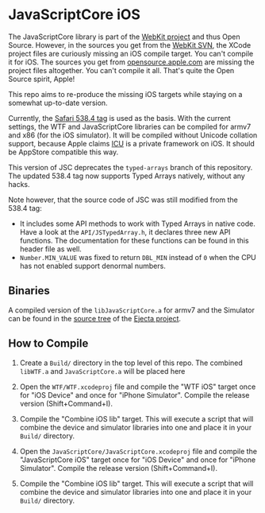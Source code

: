 # JavaScriptCore iOS

The JavaScriptCore library is part of the [WebKit project](http://www.webkit.org/) and thus Open Source. However, in the sources you get from the [WebKit SVN](https://svn.webkit.org/repository/webkit/trunk), the XCode project files are curiously missing an iOS compile target. You can't compile it for iOS. The sources you get from [opensource.apple.com](http://opensource.apple.com/release/ios-601/) are missing the project files altogether. You can't compile it all. That's quite the Open Source spirit, Apple!

This repo aims to re-produce the missing iOS targets while staying on a somewhat up-to-date version.

Currently, the [Safari 538.4 tag](https://svn.webkit.org/repository/webkit/tags/Safari-538.4/) is used as the basis. With the current settings, the WTF and JavaScriptCore libraries can be compiled for armv7 and x86 (for the iOS simulator). It will be compiled without Unicode collation support, because Apple claims [ICU](http://site.icu-project.org/) is a private framework on iOS. It should be AppStore compatible this way.

This version of JSC deprecates the `typed-arrays` branch of this repository. The updated 538.4 tag now supports Typed Arrays natively, without any hacks.

Note however, that the source code of JSC was still modified from the 538.4 tag:

- It includes some API methods to work with Typed Arrays in native code. Have a look at the `API/JSTypedArray.h`, it declares three new API functions. The documentation for these functions can be found in this header file as well.
- `Number.MIN_VALUE` was fixed to return `DBL_MIN` instead of `0` when the CPU has not enabled support denormal numbers.

## Binaries

A compiled version of the `libJavaScriptCore.a` for armv7 and the Simulator can be found in the [source tree](https://github.com/phoboslab/Ejecta/tree/master/Source/lib) of the [Ejecta project](https://github.com/phoboslab/Ejecta).

## How to Compile

1. Create a `Build/` directory in the top level of this repo. The combined `libWTF.a` and `JavaScriptCore.a` will be placed here

2. Open the `WTF/WTF.xcodeproj` file and compile the "WTF iOS" target once for "iOS Device" and once for "iPhone Simulator". Compile the release version (Shift+Command+I).
3. Compile the "Combine iOS lib" target. This will execute a script that will combine the device and simulator libraries into one and place it in your `Build/` directory.

4. Open the `JavaScriptCore/JavaScriptCore.xcodeproj` file and compile the "JavaScriptCore iOS" target once for "iOS Device" and once for "iPhone Simulator". Compile the release version (Shift+Command+I).
5. Compile the "Combine iOS lib" target. This will execute a script that will combine the device and simulator libraries into one and place it in your `Build/` directory.
